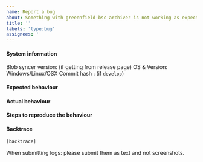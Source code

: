 ```yaml
---
name: Report a bug
about: Something with greeenfield-bsc-archiver is not working as expected
title: ''
labels: 'type:bug'
assignees: ''
---
```


#### System information

Blob syncer version: (if getting from release page)
OS & Version: Windows/Linux/OSX
Commit hash : (if `develop`)

#### Expected behaviour


#### Actual behaviour


#### Steps to reproduce the behaviour


#### Backtrace

````
[backtrace]
````

When submitting logs: please submit them as text and not screenshots.